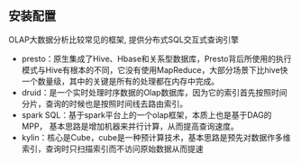 ## 安装配置

OLAP大数据分析比较常见的框架, 提供分布式SQL交互式查询引擎

- presto：原生集成了Hive、Hbase和关系型数据库，Presto背后所使用的执行模式与Hive有根本的不同，它没有使用MapReduce，大部分场景下比hive快一个数量级，其中的关键是所有的处理都在内存中完成。
- druid：是一个实时处理时序数据的Olap数据库，因为它的索引首先按照时间分片，查询的时候也是按照时间线去路由索引。
- spark SQL：基于spark平台上的一个olap框架，本质上也是基于DAG的MPP， 基本思路是增加机器来并行计算，从而提高查询速度。
- kylin：核心是Cube，cube是一种预计算技术，基本思路是预先对数据作多维索引，查询时只扫描索引而不访问原始数据从而提速